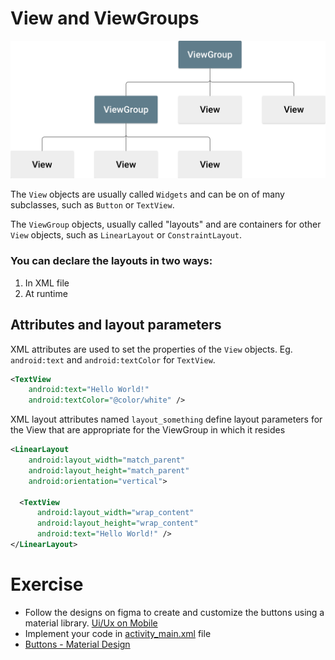 # View and ViewGroups

<img src="assets/view-and-viewgroups.png" width="720" />

The `View` objects are usually called `Widgets` and can be on of many subclasses, such as `Button`
or `TextView`.

The `ViewGroup` objects, usually called "layouts" and are containers for other `View`
objects, such as `LinearLayout` or `ConstraintLayout`.

### You can declare the layouts in two ways:
1. In XML file
2. At runtime

## Attributes and layout parameters
XML attributes are used to set the properties of the `View` objects. Eg. `android:text` and `android:textColor` for `TextView`.
```xml
<TextView 
    android:text="Hello World!" 
    android:textColor="@color/white" />
```
XML layout attributes named `layout_something` define layout parameters for the View that are appropriate for the ViewGroup in which it resides
```xml
<LinearLayout 
    android:layout_width="match_parent" 
    android:layout_height="match_parent"
    android:orientation="vertical">

  <TextView 
      android:layout_width="wrap_content" 
      android:layout_height="wrap_content"
      android:text="Hello World!" />
</LinearLayout>
```

# Exercise
- Follow the designs on figma to create and customize the buttons using a material
  library. [Ui/Ux on Mobile](https://www.figma.com/file/yoK55huhMrsyC21CwaJrwF/Ui%2FUx-On-Mobile?node-id=11%3A2555&t=2UX0xtAnW5EUbzMy-4)
- Implement your code
  in [activity_main.xml](course://lesson1/task1/library/src/main/res/layout/activity_main.xml) file
- [Buttons - Material Design](https://m2.material.io/components/buttons/android)
